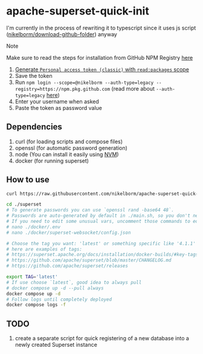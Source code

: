 # apache-superset-quick-init

I'm currently in the process of rewriting it to typescript since it uses js script ([nikelborm/download-github-folder](https://github.com/nikelborm/download-github-folder/)) anyway

> [!NOTE]
> Make sure to read the steps for installation from GitHub NPM Registry [here](https://github.com/nikelborm/download-github-folder/#from-github-npm-registry)
> 1. [Generate `Personal access token (classic)` with `read:packages` scope](https://github.com/settings/tokens/new?description=Install%20packages%20from%20GitHub%20NPM%20registry&scopes=read:packages&default_expires_at=none)
> 2. Save the token
> 3. Run `npm login --scope=@nikelborm --auth-type=legacy --registry=https://npm.pkg.github.com` (read more about `--auth-type=legacy` [here](https://docs.github.com/en/packages/working-with-a-github-packages-registry/working-with-the-npm-registry#authenticating-with-a-personal-access-token))
> 4. Enter your username when asked
> 5. Paste the token as password value

## Dependencies

1. curl (for loading scripts and compose files)
2. openssl (for automatic password generation)
3. node (You can install it easily using [NVM](https://github.com/nvm-sh/nvm))
4. docker (for running superset)

## How to use

```bash
curl https://raw.githubusercontent.com/nikelborm/apache-superset-quick-init/refs/heads/main/main.sh | bash

cd ./superset
# To generate passwords you can use `openssl rand -base64 48`.
# Passwords are auto-generated by default in ./main.sh, so you don't need to generate them manually.
# If you need to edit some unusual vars, uncomment those commands to edit them
# nano ./docker/.env
# nano ./docker/superset-websocket/config.json

# Choose the tag you want: 'latest' or something specific like '4.1.1'
# here are examples of tags:
# https://superset.apache.org/docs/installation/docker-builds/#key-tags-examples
# https://github.com/apache/superset/blob/master/CHANGELOG.md
# https://github.com/apache/superset/releases

export TAG='latest'
# If use choose `latest`, good idea to always pull
# docker compose up -d --pull always
docker compose up -d
# Follow logs until completely deployed
docker compose logs -f
```

## TODO

1. create a separate script for quick registering of a new database into a newly created Superset instance
